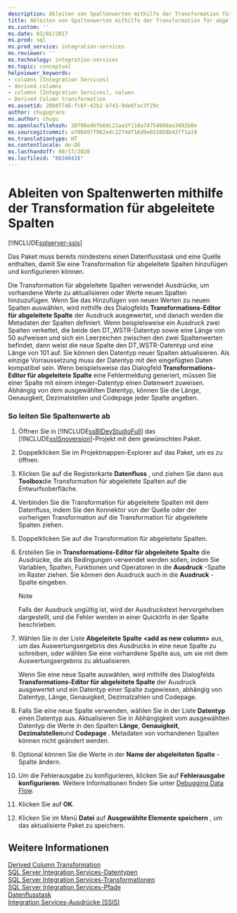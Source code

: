```yaml
---
description: Ableiten von Spaltenwerten mithilfe der Transformation für abgeleitete Spalten
title: Ableiten von Spaltenwerten mithilfe der Transformation für abgeleitete Spalten | Microsoft-Dokumentation
ms.custom: ''
ms.date: 03/01/2017
ms.prod: sql
ms.prod_service: integration-services
ms.reviewer: ''
ms.technology: integration-services
ms.topic: conceptual
helpviewer_keywords:
- columns [Integration Services]
- derived columns
- columns [Integration Services], values
- Derived Column transformation
ms.assetid: 28b07746-fc6f-42b2-b741-9de6fac3f29c
author: chugugrace
ms.author: chugu
ms.openlocfilehash: 30708e4bfb6dc21aa3f110a74754600aa3492b0e
ms.sourcegitcommit: e700497f962e4c2274df16d9e651059b42ff1a10
ms.translationtype: HT
ms.contentlocale: de-DE
ms.lasthandoff: 08/17/2020
ms.locfileid: "88348416"
---
```

# <a name="derive-column-values-with-the-derived-column-transformation"></a>Ableiten von Spaltenwerten mithilfe der Transformation für abgeleitete Spalten

[!INCLUDE[sqlserver-ssis](../../../includes/applies-to-version/sqlserver-ssis.md)]


  Das Paket muss bereits mindestens einen Datenflusstask und eine Quelle enthalten, damit Sie eine Transformation für abgeleitete Spalten hinzufügen und konfigurieren können.  
  
 Die Transformation für abgeleitete Spalten verwendet Ausdrücke, um vorhandene Werte zu aktualisieren oder Werte neuen Spalten hinzuzufügen. Wenn Sie das Hinzufügen von neuen Werten zu neuen Spalten auswählen, wird mithilfe des Dialogfelds **Transformations-Editor für abgeleitete Spalte** der Ausdruck ausgewertet, und danach werden die Metadaten der Spalten definiert. Wenn beispielsweise ein Ausdruck zwei Spalten verkettet, die beide den DT_WSTR-Datentyp sowie eine Länge von 50 aufweisen und sich ein Leerzeichen zwischen den zwei Spaltenwerten befindet, dann weist die neue Spalte den DT_WSTR-Datentyp und eine Länge von 101 auf. Sie können den Datentyp neuer Spalten aktualisieren. Als einzige Vorraussetzung muss der Datentyp mit den eingefügten Daten kompatibel sein. Wenn beispielsweise das Dialogfeld **Transformations-Editor für abgeleitete Spalte** eine Fehlermeldung generiert, müssen Sie einer Spalte mit einem integer-Datentyp einen Datenwert zuweisen. Abhängig von dem ausgewählten Datentyp, können Sie die Länge, Genauigkeit, Dezimalstellen und Codepage jeder Spalte angeben.  
  
### <a name="to-derive-column-values"></a>So leiten Sie Spaltenwerte ab  
  
1.  Öffnen Sie in [!INCLUDE[ssBIDevStudioFull](../../../includes/ssbidevstudiofull-md.md)] das [!INCLUDE[ssISnoversion](../../../includes/ssisnoversion-md.md)]-Projekt mit dem gewünschten Paket.  
  
2.  Doppelklicken Sie im Projektmappen-Explorer auf das Paket, um es zu öffnen.  
  
3.  Klicken Sie auf die Registerkarte **Datenfluss** , und ziehen Sie dann aus **Toolbox**die Transformation für abgeleitete Spalten auf die Entwurfsoberfläche.  
  
4.  Verbinden Sie die Transformation für abgeleitete Spalten mit dem Datenfluss, indem Sie den Konnektor von der Quelle oder der vorherigen Transformation auf die Transformation für abgeleitete Spalten ziehen.  
  
5.  Doppelklicken Sie auf die Transformation für abgeleitete Spalten.  
  
6.  Erstellen Sie in **Transformations-Editor für abgeleitete Spalte** die Ausdrücke, die als Bedingungen verwendet werden sollen, indem Sie Variablen, Spalten, Funktionen und Operatoren in die **Ausdruck** -Spalte im Raster ziehen. Sie können den Ausdruck auch in die **Ausdruck** -Spalte eingeben.  
  
    > [!NOTE]  
    >  Falls der Ausdruck ungültig ist, wird der Ausdruckstext hervorgehoben dargestellt, und die Fehler werden in einer QuickInfo in der Spalte beschrieben.  
  
7.  Wählen Sie in der Liste **Abgeleitete Spalte** **\<add as new column>** aus, um das Auswertungsergebnis des Ausdrucks in eine neue Spalte zu schreiben, oder wählen Sie eine vorhandene Spalte aus, um sie mit dem Auswertungsergebnis zu aktualisieren.  
  
     Wenn Sie eine neue Spalte auswählen, wird mithilfe des Dialogfelds **Transformations-Editor für abgeleitete Spalte** der Ausdruck ausgewertet und ein Datentyp einer Spalte zugewiesen, abhängig von Datentyp, Länge, Genauigkeit, Dezimalzahlen und Codepage.  
  
8.  Falls Sie eine neue Spalte verwenden, wählen Sie in der Liste **Datentyp** einen Datentyp aus. Aktualisieren Sie in Abhängigkeit vom ausgewählten Datentyp die Werte in den Spalten **Länge**, **Genauigkeit**, **Dezimalstellen**und **Codepage** . Metadaten von vorhandenen Spalten können nicht geändert werden.  
  
9. Optional können Sie die Werte in der **Name der abgeleiteten Spalte** -Spalte ändern.  
  
10. Um die Fehlerausgabe zu konfigurieren, klicken Sie auf **Fehlerausgabe konfigurieren**. Weitere Informationen finden Sie unter [Debugging Data Flow](../../../integration-services/troubleshooting/debugging-data-flow.md).  
  
11. Klicken Sie auf **OK**.  
  
12. Klicken Sie im Menü **Datei** auf **Ausgewählte Elemente speichern** , um das aktualisierte Paket zu speichern.  
  
## <a name="see-also"></a>Weitere Informationen  
 [Derived Column Transformation](../../../integration-services/data-flow/transformations/derived-column-transformation.md)   
 [SQL Server Integration Services-Datentypen](../../../integration-services/data-flow/integration-services-data-types.md)   
 [SQL Server Integration Services-Transformationen](../../../integration-services/data-flow/transformations/integration-services-transformations.md)   
 [SQL Server Integration Services-Pfade](../../../integration-services/data-flow/integration-services-paths.md)   
 [Datenflusstask](../../../integration-services/control-flow/data-flow-task.md)   
 [Integration Services-Ausdrücke &#40;SSIS&#41;](../../../integration-services/expressions/integration-services-ssis-expressions.md)  
  
  
